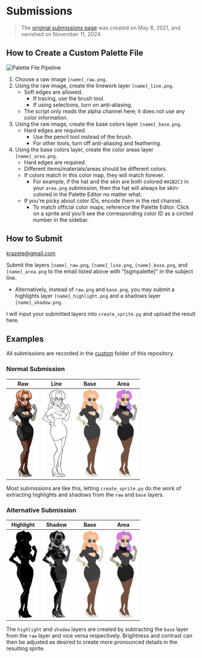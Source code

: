 # Submissions

> The [original submissions page](https://forum.skullgirlsmobile.com/threads/17533) was created on May 8, 2021, and vanished on November 11, 2024.

## How to Create a Custom Palette File

![Palette File Pipeline](create_sprite.png)

1. Choose a raw image `[name]_raw.png`.
2. Using the raw image, create the linework layer `[name]_line.png`.
   - Soft edges are allowed.
     - If tracing, use the brush tool.
     - If using selections, turn on anti-aliasing.
   - The script only reads the alpha channel here; it does not use any color information.
3. Using the raw image, create the base colors layer `[name]_base.png`.
   - Hard edges are required.
     - Use the pencil tool instead of the brush.
     - For other tools, turn off anti-aliasing and feathering.
4. Using the base colors layer, create the color areas layer `[name]_area.png`.
   - Hard edges are required.
   - Different items/materials/areas should be different colors.
   - If colors match in this color map, they will match forever.
     - For example, if the hat and the skin are both colored `#A1B2C3` in your `area.png` submission, then the hat will always be skin-colored in the Palette Editor no matter what.
   - If you're picky about color IDs, encode them in the red channel.
     - To match official color maps, reference the Palette Editor. Click on a sprite and you'll see the corresponding color ID as a circled number in the sidebar.

## How to Submit

[krazete@gmail.com](mailto:krazete@gmail.com?subject=%5Bsgmpalette%5D)

Submit the layers `[name]_raw.png`, `[name]_line.png`, `[name]_base.png`, and `[name]_area.png` to the email listed above with "[sgmpalette]" in the subject line.
 - Alternatively, instead of `raw.png` and `base.png`, you may submit a highlights layer `[name]_highlight.png` and a shadows layer `[name]_shadow.png`.

I will input your submitted layers into `create_sprite.py` and upload the result here.

## Examples

All submissions are recorded in the [custom](custom) folder of this repository.

### Normal Submission

|Raw|Line|Base|Area|
|-|-|-|-|
|<img src="custom/krazete/florence_raw.png" width="75" alt="Florence Raw Layer">|<img src="custom/krazete/florence_line.png" width="75" alt="Florence Line Layer">|<img src="custom/krazete/florence_base.png" width="75" alt="Florence Base Layer">|<img src="custom/krazete/florence_area.png" width="75" alt="Florence Area Layer">|

Most submissions are like this, letting `create_sprite.py` do the work of extracting highlights and shadows from the `raw` and `base` layers.

### Alternative Submission

|Highlight|Shadow|Base|Area|
|-|-|-|-|
|<img src="custom/krazete/florence_highlight.png" width="75" alt="Florence Highlight Layer">|<img src="custom/krazete/florence_shadow.png" width="75" alt="Florence Shadow Layer">|<img src="custom/krazete/florence_base.png" width="75" alt="Florence Base Layer">|<img src="custom/krazete/florence_area.png" width="75" alt="Florence Area Layer">|

The `highlight` and `shadow` layers are created by subtracting the `base` layer from the `raw` layer and vice versa respectively. Brightness and contrast can then be adjusted as desired to create more pronounced details in the resulting sprite.